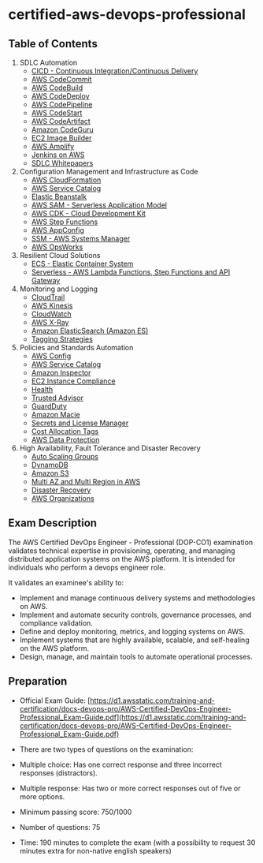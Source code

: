 # certified-aws-devops-professional

## Table of Contents

1. SDLC Automation
    - [CICD - Continuous Integration/Continuous Delivery](01-sdlc-automation/cicd.md)
    - [AWS CodeCommit](01-sdlc-automation/codecommit.md)
    - [AWS CodeBuild](01-sdlc-automation/codebuild.md)
    - [AWS CodeDeploy](01-sdlc-automation/codedeploy.md)
    - [AWS CodePipeline](01-sdlc-automation/codepipeline.md)
    - [AWS CodeStart](01-sdlc-automation/codestar.md)
    - [AWS CodeArtifact](01-sdlc-automation/codeartifact.md)
    - [Amazon CodeGuru](01-sdlc-automation/codeguru.md)
    - [EC2 Image Builder](01-sdlc-automation/ec2-image-builder.md)
    - [AWS Amplify](01-sdlc-automation/amplify.md)
    - [Jenkins on AWS](01-sdlc-automation/jenkins.md)
    - [SDLC Whitepapers](01-sdlc-automation/whitepapers.md)
2. Configuration Management and Infrastructure as Code
    - [AWS CloudFormation](02-configuration-management-and-iac/cloudformation.md)
    - [AWS Service Catalog](02-configuration-management-and-iac/service-catalog.md)
    - [Elastic Beanstalk](02-configuration-management-and-iac/eb.md)
    - [AWS SAM - Serverless Application Model](02-configuration-management-and-iac/sam.md)
    - [AWS CDK - Cloud Development Kit](02-configuration-management-and-iac/cdk.md)
    - [AWS Step Functions](02-configuration-management-and-iac/step-functions.md)
    - [AWS AppConfig](02-configuration-management-and-iac/appconfig.md)
    - [SSM - AWS Systems Manager](02-configuration-management-and-iac/ssm.md)
    - [AWS OpsWorks](02-configuration-management-and-iac/opsworks.md)
3. Resilient Cloud Solutions
    - [ECS - Elastic Container System](03-resilient-cloud-solutions/ecs.md)
    - [Serverless - AWS Lambda Functions, Step Functions and API Gateway](03-resilient-cloud-solutions/serverless.md)
4. Monitoring and Logging
    - [CloudTrail](04-monitoring/cloudtrail.md)
    - [AWS Kinesis](04-monitoring/kinesis.md)
    - [CloudWatch](04-monitoring/cloudwatch.md)
    - [AWS X-Ray](04-monitoring/x-ray.md)
    - [Amazon ElasticSearch (Amazon ES)](04-monitoring/elasticsearch.md)
    - [Tagging Strategies](04-monitoring/tagging.md)
5. Policies and Standards Automation
    - [AWS Config](05-automation/config.md)
    - [AWS Service Catalog](05-automation/service-catalog.md)
    - [Amazon Inspector](05-automation/inspector.md)
    - [EC2 Instance Compliance](05-automation/ec2-instance-compliance.md)
    - [Health](05-automation/health.md)
    - [Trusted Advisor](05-automation/trusted-advisor.md)
    - [GuardDuty](05-automation/guard-duty.md)
    - [Amazon Macie](05-automation/macie.md)
    - [Secrets and License Manager](05-automation/manager.md)
    - [Cost Allocation Tags](05-automation/cost-allocation-tags.md)
    - [AWS Data Protection](05-automation/data-protection.md)
6. High Availability, Fault Tolerance and Disaster Recovery
    - [Auto Scaling Groups](05-fault-tolerance/asg.md)
    - [DynamoDB](06-fault-tolerance/dynamodb.md)
    - [Amazon S3](06-fault-tolerance/s3.md)
    - [Multi AZ and Multi Region in AWS](06-fault-tolerance/multi-az-region.md)
    - [Disaster Recovery](06-fault-tolerance/disaster-recovery.md)
    - [AWS Organizations](06-fault-tolerance/organizations.md)

## Exam Description

The AWS Certified DevOps Engineer - Professional (DOP-CO1) examination validates technical expertise in provisioning, operating, and managing distributed application systems on the AWS platform. It is intended for individuals who perform a devops engineer role.

It validates an examinee's ability to:

- Implement and manage continuous delivery systems and methodologies on AWS.
- Implement and automate security controls, governance processes, and compliance validation.
- Define and deploy monitoring, metrics, and logging systems on AWS.
- Implement systems that are highly available, scalable, and self-healing on the AWS platform.
- Design, manage, and maintain tools to automate operational processes.

## Preparation

- Official Exam Guide: [https://d1.awsstatic.com/training-and-certification/docs-devops-pro/AWS-Certified-DevOps-Engineer-Professional_Exam-Guide.pdf](https://d1.awsstatic.com/training-and-certification/docs-devops-pro/AWS-Certified-DevOps-Engineer-Professional_Exam-Guide.pdf)

- There are two types of questions on the examination:

- Multiple choice: Has one correct response and three incorrect responses (distractors).
- Multiple response: Has two or more correct responses out of five or more options.

- Minimum passing score: 750/1000

- Number of questions: 75

- Time: 190 minutes to complete the exam (with a possibility to request 30 minutes extra for non-native english speakers)
